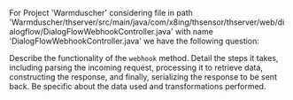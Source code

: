 For Project 'Warmduscher' considering file in path 'Warmduscher/thserver/src/main/java/com/x8ing/thsensor/thserver/web/dialogflow/DialogFlowWebhookController.java' with name 'DialogFlowWebhookController.java' we have the following question: 

Describe the functionality of the `webhook` method. Detail the steps it takes, including parsing the incoming request, processing it to retrieve data, constructing the response, and finally, serializing the response to be sent back. Be specific about the data used and transformations performed.